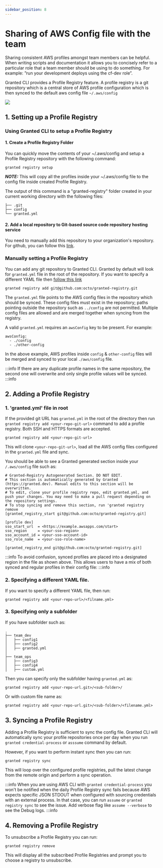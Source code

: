 ```yaml
---
sidebar_position: 8
---
```


# Sharing of AWS Config file with the team

Sharing consistent AWS profiles amongst team members can be helpful. When writing scripts and documentation it allows you to concisely refer to a particular role that a team member should be using to do something. 
For example: ”run your development deploys using the cf-dev role”.

Granted CLI provides a Profile Registry feature. A profile registry is a git repository which is a central store of AWS profile configuration which is then synced to the default aws config file `~/.aws/config`

![](/img/profile-registry/overview.png)

## 1. Setting up a Profile Registry

### Using Granted CLI to setup a Profile Registry 

#### 1. Create a Profile Registry Folder
You can quickly move the contents of your ~/.aws/config and setup a Profile Registry repository with the following command:

```
granted registry setup
```

**_NOTE:_**  This will copy all the profiles inside your ~/.aws/config file to the config file inside created Profile Registry. 

The output of this command is a "granted-registry" folder created in your current working directory with the following files:
```
├── .git
├── config
└── granted.yml
```
#### 2. Add a local repository to Git-based source code repository hosting service
You need to manually add this repository to your organization's repository. For github, you can follow this [link](https://docs.github.com/en/get-started/importing-your-projects-to-github/importing-source-code-to-github/adding-locally-hosted-code-to-github#adding-a-local-repository-to-github-using-git).

### Manually setting a Profile Registry
You can add any git repository to Granted CLI. Granted by default will look for `granted.yml` file in the root of the repository. If you want to specify a different YAML file then [follow this link](#2-specifying-a-different-yaml-file)

```
granted registry add git@github.com:octo/granted-registry.git
```

The `granted.yml` file points to the AWS config files in the repository which should be synced. These config files must exist in the repository; paths pointing outside the repository such as `../config` are not permitted. Multiple config files are allowed and are merged together when syncing from the registry. 


A valid `granted.yml` requires an `awsConfig` key to be present. For example:
```
awsConfig:
  - ./config
  - ./other-config
```

In the above example, AWS profiles inside `config` & `other-config` files will be merged and synced to your local `./aws/config` file.

:::info
If there are any duplicate profile names in the same repository, the second one will overwrite and only single profile values will be synced.
:::info

## 2. Adding a Profile Registry

### 1. 'granted.yml' file in root

If the provided git URL has `granted.yml` in the root of the directory then run `granted registry add <your-repo-git-url>` command to add a profile registry. Both SSH and HTTPS formats are accepted.

```
granted registry add <your-repo-git-url>
```

This will clone `<your-repo-git-url>`, load all the AWS config files configured in the `granted.yml` file and sync. 

You should be able to see a Granted generated section inside your `/.aws/config` file such as:

```
# Granted-Registry Autogenerated Section. DO NOT EDIT.
# This section is automatically generated by Granted (https://granted.dev). Manual edits to this section will be overwritten.
# To edit, clone your profile registry repo, edit granted.yml, and push your changes. You may need to make a pull request depending on the repository settings.
# To stop syncing and remove this section, run 'granted registry remove
[granted_registry_start git@github.com:octo/granted-registry.git]

[profile dev]
sso_start_url  = <https://example.awsapps.com/start>
sso_region     = <your-sso-region>
sso_account_id = <your-sso-account-id>
sso_role_name  = <your-sso-role-name>

[granted_registry_end git@github.com:octo/granted-registry.git]
```
:::info
To avoid confusion, synced profiles are placed into a designated region in the file as shown above. This allows users to have a mix of both synced and regular profiles in their config file:
:::info

### 2. Specifying a different YAML file.
If you want to specify a different YAML file, then run:

```
granted registry add <your-repo-url>/<filname.yml>
```

### 3. Specifying only a subfolder 
If you have subfolder such as: 

```
.
├── team_dev
│   ├── config1
│   ├── config2
│   ├── granted.yml
│  
├── team_ops
│   ├── config3
│   ├── config4
│   ├── custom.yml

```

Then you can specify only the subfolder having `granted.yml` as:

```
granted registry add <your-repo-url.git>/<sub-folder>/
```

Or with custom file name as:

```
granted registry add <your-repo-url.git>/<sub-folder>/<filename.yml>
```

## 3. Syncing a Profile Registry 
Adding a Profile Registry is sufficient to sync the config file. Granted CLI will automatically sync your profile repositories once per day when you run `granted credential-process` or `asssume` command by default.

However, if you want to perform instant sync then you can run:

```
granted registry sync
```

This will loop over the configured profile registries, pull the latest change from the remote origin and perform a sync operation. 

:::info
When you are using AWS CLI with `granted credential-process` you won't be notified when the daily Profile Registry sync fails because AWS expects specific JSON STDOUT when configured with sourcing credentials with an external process. In that case, you can run `assume` or `granted registry sync` to see the issue. Add verbose flag like `assume --verbose` to see the Debug logs. 
:::info

## 4. Removing a Profile Registry
To unsubscribe a Profile Registry you can run:
```
granted registry remove
```
This will display all the subscribed Profile Registries and prompt you to choose a registry to unsubscribe.
